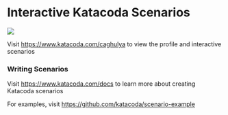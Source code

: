 # Interactive Katacoda Scenarios

[![](http://shields.katacoda.com/katacoda/caghulya/count.svg)](https://www.katacoda.com/caghulya "Get your profile on Katacoda.com")

Visit https://www.katacoda.com/caghulya to view the profile and interactive scenarios

### Writing Scenarios
Visit https://www.katacoda.com/docs to learn more about creating Katacoda scenarios

For examples, visit https://github.com/katacoda/scenario-example
